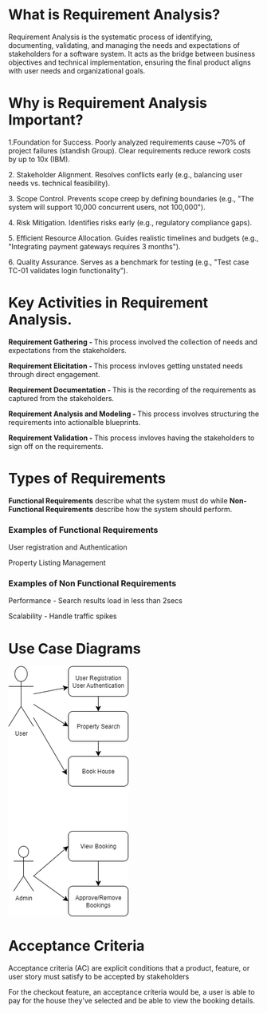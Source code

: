 # What is Requirement Analysis?
Requirement Analysis is the systematic process of identifying, documenting, validating, and managing the needs and expectations of stakeholders for a software system. It acts as the bridge between business objectives and technical implementation, ensuring the final product aligns with user needs and organizational goals.

# Why is Requirement Analysis Important?
<p>1.Foundation for Success. Poorly analyzed requirements cause ~70% of project failures (standish Group). Clear requirements reduce rework costs by up to 10x (IBM).</p>
<p>2. Stakeholder Alignment. Resolves conflicts early (e.g., balancing user needs vs. technical feasibility).</p>
<p>3. Scope Control. Prevents scope creep by defining boundaries (e.g., "The system will support 10,000 concurrent users, not 100,000").</p>
<p>4. Risk Mitigation. Identifies risks early (e.g., regulatory compliance gaps).</p>
<p>5. Efficient Resource Allocation. Guides realistic timelines and budgets (e.g., "Integrating payment gateways requires 3 months").</p>
<p>6. Quality Assurance. Serves as a benchmark for testing (e.g., "Test case TC-01 validates login functionality").</p>

# Key Activities in Requirement Analysis.
<p><b>Requirement Gathering - </b>This process involved the collection of needs and expectations from the stakeholders.</p>
<p><b>Requirement Elicitation - </b>This process invloves getting unstated needs through direct engagement.</p>
<p><b>Requirement Documentation - </b>This is the recording of the requirements as captured from the stakeholders.</p>
<p><b>Requirement Analysis and Modeling - </b>This process involves structuring the requirements into actionalble blueprints.</p>
<p><b>Requirement Validation - </b>This process invloves having the stakeholders to sign off on the requirements.</p>

# Types of Requirements
<p><b>Functional Requirements</b> describe what the system must do while <b>Non-Functional Requirements</b> describe how the system should perform.</p>

<h3>Examples of Functional Requirements</h3>
<p>User registration and Authentication</p>
<p>Property Listing Management</p>

<h3>Examples of Non Functional Requirements</h3>
<p>Performance - Search results load in less than 2secs</p>
<p>Scalability - Handle traffic spikes</p>

# Use Case Diagrams
<img src="./alx-booking-uc.png">

# Acceptance Criteria
<p>Acceptance criteria (AC) are explicit conditions that a product, feature, or user story must satisfy to be accepted by stakeholders</p>
<p>For the checkout feature, an acceptance criteria would be, a user is able to pay for the house they've selected and be able to view the booking details.</p>
